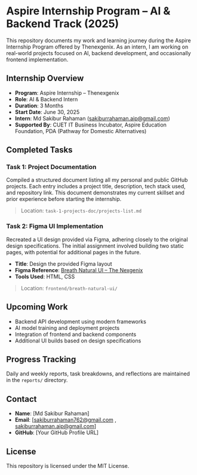 # Aspire Internship Program – AI & Backend Track (2025)

This repository documents my work and learning journey during the Aspire Internship Program offered by Thenexgenix. As an intern, I am working on real-world projects focused on AI, backend development, and occasionally frontend implementation.

## Internship Overview

- **Program**: Aspire Internship – Thenexgenix
- **Role**: AI & Backend Intern
- **Duration**: 3 Months
- **Start Date**: June 30, 2025
- **Intern**: Md Sakibur Rahaman (sakiburrahaman.aip@gmail.com)
- **Supported By**: CUET IT Business Incubator, Aspire Education Foundation, PDA (Pathway for Domestic Alternatives)

## Completed Tasks

### Task 1: Project Documentation

Compiled a structured document listing all my personal and public GitHub projects. Each entry includes a project title, description, tech stack used, and repository link. This document demonstrates my current skillset and prior experience before starting the internship.

> Location: `task-1-projects-doc/projects-list.md`

### Task 2: Figma UI Implementation

Recreated a UI design provided via Figma, adhering closely to the original design specifications. The initial assignment involved building two static pages, with potential for additional pages in the future.

- **Title**: Design the provided Figma layout
- **Figma Reference**: [Breath Natural UI – The Nexgenix](https://www.figma.com/design/WUxNdve9qpAyGZbcGLKfWO/Breath-Natureal-UI-%7C%7C-The-Nexgenix-Ltd.-10-project?node-id=1-2&t=pFH3Lyjdys0S75zn-0)
- **Tools Used**: HTML, CSS

> Location: `frontend/breath-natural-ui/`

## Upcoming Work

- Backend API development using modern frameworks
- AI model training and deployment projects
- Integration of frontend and backend components
- Additional UI builds based on design specifications

## Progress Tracking

Daily and weekly reports, task breakdowns, and reflections are maintained in the `reports/` directory.

## Contact

- **Name**: [Md Sakibur Rahaman]
- **Email**: [sakiburrahaman762@gmail.com , sakiburrahaman.aip@gmail.com]
- **GitHub**: [Your GitHub Profile URL]

## License

This repository is licensed under the MIT License.
